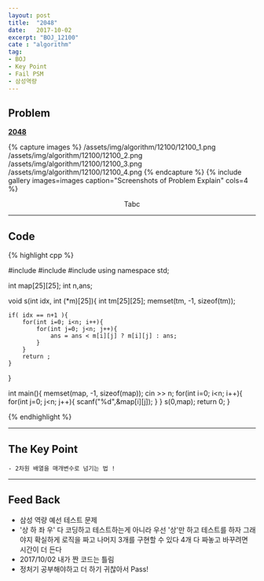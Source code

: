 ```yaml
---
layout: post
title:  "2048"
date:   2017-10-02
excerpt: "BOJ_12100"
cate : "algorithm"
tag:
- BOJ
- Key Point
- Fail PSM
- 삼성역량 
---
```


## Problem
**[2048](https://www.acmicpc.net/problem/12100)**

{% capture images %}
    /assets/img/algorithm/12100/12100_1.png
    /assets/img/algorithm/12100/12100_2.png
    /assets/img/algorithm/12100/12100_3.png
    /assets/img/algorithm/12100/12100_4.png
{% endcapture %}
{% include gallery images=images caption="Screenshots of Problem Explain" cols=4 %}
<center> Tabc </center>

---

## Code
{% highlight cpp %}

#include <iostream>
#include <algorithm>
#include <cstring>
using namespace std;

int map[25][25];
int n,ans;

void s(int idx, int (*m)[25]){
    int tm[25][25];
    memset(tm, -1, sizeof(tm));
    
    if( idx == n+1 ){
        for(int i=0; i<n; i++){
            for(int j=0; j<n; j++){
                ans = ans < m[i][j] ? m[i][j] : ans;
            }
        }
        return ;
    }
}

int main(){
    memset(map, -1, sizeof(map));
    cin >> n;
    for(int i=0; i<n; i++){
        for(int j=0; j<n; j++){
            scanf("%d",&map[i][j]);
        }
    }
    s(0,map);
    return 0;
}

{% endhighlight %}

---

## The Key Point
    - 2차원 배열을 매개변수로 넘기는 법 ! 
    

---

## Feed Back
* 삼성 역량 예선 테스트 문제
* '상 하 좌 우' 다 코딩하고 테스트하는게 아니라
        우선 '상'만 하고 테스트를 하자
        그래야지 확실하게 로직을 짜고 나머지 3개를 구현할 수 있다
        4개 다 짜놓고 바꾸려면 시간이 더 든다
* 2017/10/02 내가 짠 코드는 틀림
* 정처기 공부해야하고 더 하기 귀찮아서 Pass!
